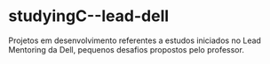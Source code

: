 # studyingC--lead-dell
Projetos em desenvolvimento referentes a estudos iniciados no Lead Mentoring da Dell, pequenos desafios propostos pelo professor.
